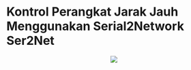 # Kontrol Perangkat Jarak Jauh Menggunakan Serial2Network Ser2Net

<p align="center">
   <img src="https://scontent.fcgk2-1.fna.fbcdn.net/v/t1.0-9/10153860_620710134718575_1794109675636607625_n.jpg?oh=8cc14c39f43956a81e5438374d894700&oe=5A350CE5">
</p>
